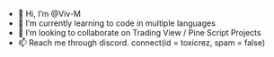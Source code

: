 - 👋 Hi, I’m @Viv-M
- 🌱 I’m currently learning to code in multiple languages
- 💞️ I’m looking to collaborate on Trading View / Pine Script Projects
- 📫 Reach me through discord. connect(id = toxicrez, spam = false)

<!---
Viv-M/Viv-M is a ✨ special ✨ repository because its `README.md` (this file) appears on your GitHub profile.
You can click the Preview link to take a look at your changes.
--->

